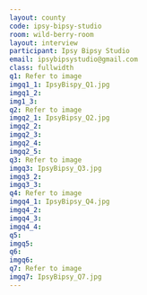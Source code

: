 ```yaml
---
layout: county 
code: ipsy-bipsy-studio
room: wild-berry-room
layout: interview
participant: Ipsy Bipsy Studio
email: ipsybipsystudio@gmail.com
class: fullwidth
q1: Refer to image
imgq1_1: IpsyBispy_Q1.jpg
imgq1_2: 
img1_3: 
q2: Refer to image
imgq2_1: IpsyBipsy_Q2.jpg
imgq2_2: 
imgq2_3: 
imgq2_4: 
imgq2_5: 
q3: Refer to image
imgq3: IpsyBipsy_Q3.jpg
imgq3_2: 
imgq3_3: 
q4: Refer to image
imgq4_1: IpsyBipsy_Q4.jpg
imgq4_2: 
imgq4_3: 
imgq4_4: 
q5: 
imgq5: 
q6: 
imgq6: 
q7: Refer to image
imgq7: IpsyBipsy_Q7.jpg
---
```

